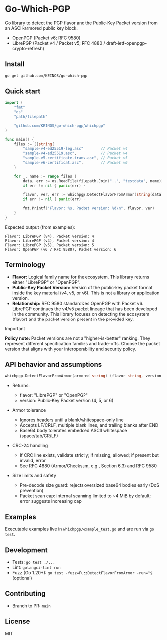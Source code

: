 # Go-Which-PGP

Go library to detect the PGP flavor and the Public‑Key Packet version from an ASCII‑armored public key block.

- OpenPGP (Packet v6; RFC 9580)
- LibrePGP (Packet v4 / Packet v5; RFC 4880 / draft-ietf-openpgp-crypto-refresh)

## Install

```sh
go get github.com/KEINOS/go-which-pgp
```

## Quick start

```go
import (
    "fmt"
    "os"
    "path/filepath"

    "github.com/KEINOS/go-which-pgp/whichpgp"
)

func main() {
    files := []string{
        "sample-v4-ed25519-leg.asc",       // Packet v4
        "sample-v4-ed25519.asc",           // Packet v4
        "sample-v5-certificate-trans.asc", // Packet v5
        "sample-v6-certificat.asc",        // Packet v6
    }

    for _, name := range files {
        data, err := os.ReadFile(filepath.Join("..", "testdata", name))
        if err != nil { panic(err) }

        flavor, ver, err := whichpgp.DetectFlavorFromArmor(string(data))
        if err != nil { panic(err) }

        fmt.Printf("Flavor: %s, Packet version: %d\n", flavor, ver)
    }
}
```

Expected output (from examples):

```text
Flavor: LibrePGP (v4), Packet version: 4
Flavor: LibrePGP (v4), Packet version: 4
Flavor: LibrePGP (v5), Packet version: 5
Flavor: OpenPGP (v6 / RFC 9580), Packet version: 6
```

## Terminology

- **Flavor:** Logical family name for the ecosystem. This library returns either "LibrePGP" or "OpenPGP".
- **Public‑Key Packet Version:** Version of the public‑key packet format inside the key material (v4, v5, or v6). This is not a library or application version.
- **Relationship:** RFC 9580 standardizes OpenPGP with Packet v6. LibrePGP continues the v4/v5 packet lineage that has been developed in the community. This library focuses on detecting the ecosystem (flavor) and the packet version present in the provided key.

> [!IMPORTANT]
> **Policy note:** Packet versions are not a "higher-is-better" ranking. They represent different specification families and trade-offs. Choose the packet version that aligns with your interoperability and security policy.

## API behavior and assumptions

```go
whichpgp.DetectFlavorFromArmor(armored string) (flavor string, version int, err error)
```

- Returns:
  - flavor: "LibrePGP" or "OpenPGP"
  - version: Public‑Key Packet version (4, 5, or 6)

- Armor tolerance
  - Ignores headers until a blank/whitespace-only line
  - Accepts LF/CRLF, multiple blank lines, and trailing blanks after END
  - Base64 body tolerates embedded ASCII whitespace (space/tab/CR/LF)
- CRC-24 handling
  - If CRC line exists, validate strictly; if missing, allowed; if present but invalid, error
  - See RFC 4880 (Armor/Checksum, e.g., Section 6.3) and RFC 9580
- Size limits and safety
  - Pre-decode size guard: rejects oversized base64 bodies early (DoS prevention)
  - Packet scan cap: internal scanning limited to ~4 MiB by default; error suggests increasing cap

## Examples

Executable examples live in `whichpgp/example_test.go` and are run via `go test`.

## Development

- Tests: `go test ./...`
- Lint: `golangci-lint run`
- Fuzz (Go 1.20+): `go test -fuzz=FuzzDetectFlavorFromArmor -run=^$` (optional)

## Contributing

- Branch to PR: `main`

## License

MIT
